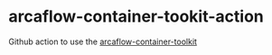 # arcaflow-container-tookit-action
Github action to use the [arcaflow-container-toolkit](https://github.com/arcalot/arcaflow-container-toolkit)
